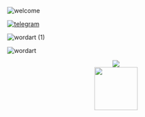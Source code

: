 <!--### Hi there 👋-->
<!--<img src="https://user-images.githubusercontent.com/5669637/182784723-7bd5a226-dac9-4845-b5a4-8db42e1aa042.gif" width="135px" align="right">-->
<!--
![Elixir](https://img.shields.io/badge/Elixir-4B275F.svg?style=for-the-badge&logo=Elixir&logoColor=white)
![Rails](https://img.shields.io/badge/Ruby%20on%20Rails-CC0000.svg?style=for-the-badge&logo=Ruby-on-Rails&logoColor=white)
-->
<!--
[![Telegram](https://img.shields.io/badge/-@thedimzone-2CA5E0?style=for-the-badge&logo=telegram&logoColor=white)](https://t.me/thedimzone)
[![Email](https://img.shields.io/badge/-thedimzone99@gmail.com-c14438?style=for-the-badge&logo=Gmail&logoColor=white)](mailto:thedimzone99@gmail.com)
[![Telegram](https://img.shields.io/badge/Telegram-2CA5E0?style=flat&logo=telegram&logoColor=white)](https://t.me/thedimzone)
-->
<!--
<div align="center">
  <img src="https://user-images.githubusercontent.com/5669637/182784723-7bd5a226-dac9-4845-b5a4-8db42e1aa042.gif" width="135px">
  <hr />
  <img src="https://img.shields.io/badge/-@thedimzone-2CA5E0?style=for-the-badge&logo=telegram&logoColor=white">
  <br />
  <img src="https://img.shields.io/badge/-thedimzone99@gmail.com-c14438?style=for-the-badge&logo=Gmail&logoColor=white">
</div>
-->
![welcome](https://user-images.githubusercontent.com/5669637/182803288-934fc857-ba53-4b96-b470-6ff6716d95fd.png)

[![telegram](https://user-images.githubusercontent.com/5669637/182811843-76a0e066-e966-4208-b068-e2d20e01b693.svg)
](https://t.me/thedimzone)


![wordart (1)](https://user-images.githubusercontent.com/5669637/182808503-0f930e1f-794e-4ae6-abbc-4c1239892459.png)

![wordart](https://user-images.githubusercontent.com/5669637/182807535-13c764d6-4dae-4bf6-885b-f3b97b948542.png)

<div align="center">
  <img src="https://user-images.githubusercontent.com/5669637/182803526-4847f33f-52dc-4c89-80fb-3c9f3ddcfb26.svg" />
  <br />
  <img src="https://user-images.githubusercontent.com/5669637/182803929-66d1e98a-0799-430b-90b1-8961e4cebe61.png" width="100px" />
</div>
